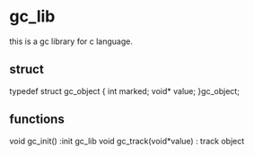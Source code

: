 gc_lib
======

this is a gc library for c language.


struct
-------

typedef struct gc_object
{
  int marked;
  void* value;
}gc_object;


functions
-------
void gc_init() :init gc_lib
void gc_track(void*value) : track object
